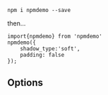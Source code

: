 `npm i npmdemo --save `

then...

```
import{npmdemo} from 'npmdemo'
npmdemo({
    shadow_type:'soft',
    padding: false
});
```
## Options

